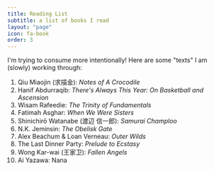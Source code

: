 ```yaml
---
title: Reading List
subtitle: a list of books I read
layout: "page"
icon: fa-book
order: 3
---
```


I'm trying to consume more intentionally! Here are some "texts" I am (slowly) working through:

1. Qiu Miaojin (求描金): *Notes of A Crocodile*
2. Hanif Abdurraqib: *There's Always This Year: On Basketball and Ascension*
3. Wisam Rafeedie: *The Trinity of Fundamentals*
4. Fatimah Asghar: *When We Were Sisters*
5. Shinichirō Watanabe (渡辺 信一郎): *Samurai Champloo*
6. N.K. Jeminsin: *The Obelisk Gate*
7. Alex Beachum & Loan Verneau: *Outer Wilds*
8. The Last Dinner Party: *Prelude to Ecstasy*
9. Wong Kar-wai (王家卫): *Fallen Angels*
10. Ai Yazawa: Nana


